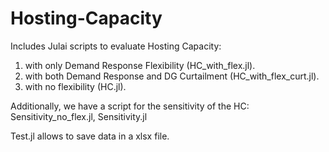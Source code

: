 # Hosting-Capacity

Includes Julai scripts to evaluate Hosting Capacity:
1) with only Demand Response Flexibility (HC_with_flex.jl).
2) with both Demand Response and DG Curtailment (HC_with_flex_curt.jl).
3) with no flexibility (HC.jl).

Additionally, we have a script for the sensitivity of the HC: Sensitivity_no_flex.jl, Sensitivity.jl

Test.jl allows to save data in a xlsx file. 
